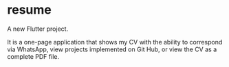 # resume

A new Flutter project.

It is a one-page application that shows my CV with the ability to correspond via WhatsApp, view projects implemented on Git Hub, or view the CV as a complete PDF file.

